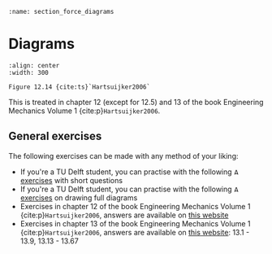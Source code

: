 ```{index} Section forces in frame structures; diagrams
:name: section_force_diagrams
```
# Diagrams

```{figure} ./diagrams_data/image.png
:align: center
:width: 300

Figure 12.14 {cite:ts}`Hartsuijker2006`
```

This is treated in chapter 12 (except for 12.5) and 13 of the book Engineering Mechanics Volume 1 {cite:p}`Hartsuijker2006`.

## General exercises
The following exercises can be made with any method of your liking:

- If you're a TU Delft student, you can practise with the following [<img height="12px" src="../../images/ANS.svg" alt="ANS"> exercises](https://ans.app/digital_test/assignments/1092390/results/new) with short questions
- If you're a TU Delft student, you can practise with the following [<img height="12px" src="../../images/ANS.svg" alt="ANS"> exercises](https://ans.app/digital_test/assignments/1092391/results/new) on drawing full diagrams
- Exercises in chapter 12 of the book Engineering Mechanics Volume 1 {cite:p}`Hartsuijker2006`, answers are available on [this website](https://icozct.tudelft.nl/TUD_CT/bookanswers/vol1/Chapter12/)
- Exercises in chapter 13 of the book Engineering Mechanics Volume 1 {cite:p}`Hartsuijker2006`, answers are available on [this website](https://icozct.tudelft.nl/TUD_CT/bookanswers/vol1/Chapter12/): 13.1 - 13.9, 13.13 - 13.67